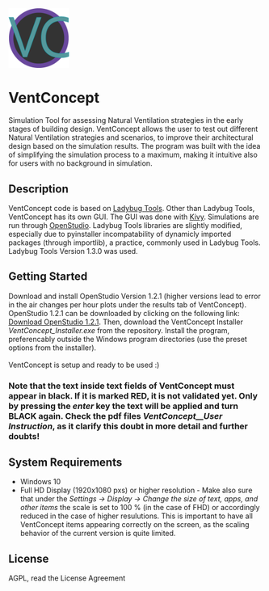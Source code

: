 <img src="https://github.com/Rafa-ba/VentConcept/blob/main/VentConcept_logo.png" alt="drawing" width="120"/>


# VentConcept
Simulation Tool for assessing Natural Ventilation strategies in the early stages of building design. VentConcept allows the user to test out different Natural Ventilation strategies and scenarios, to improve their architectural design based on the simulation results. The program was built with the idea of simplifying the simulation process to a maximum, making it intuitive also for users with no background in simulation.

## Description
VentConcept code is based on [Ladybug Tools](https://github.com/ladybug-tools). Other than Ladybug Tools, VentConcept has its own GUI. The GUI was done with [Kivy](https://kivy.org/#home). Simulations are run through [OpenStudio](https://openstudio.net/). Ladybug Tools libraries are slightly modified, especially due to pyinstaller incompatability of dynamicly imported packages (through importlib), a practice, commonly used in Ladybug Tools. Ladybug Tools Version 1.3.0 was used.

## Getting Started
Download and install OpenStudio Version 1.2.1 (higher versions lead to error in the air changes per hour plots under the results tab of VentConcept). OpenStudio 1.2.1 can be downloaded by clicking on the following link: [Download OpenStudio 1.2.1](https://github.com/openstudiocoalition/OpenStudioApplication/releases/download/v1.2.1/OpenStudioApplication-1.2.1+29888f9a87-Windows.exe).
Then, download the VentConcept Installer _VentConcept_Installer.exe_ from the repository. Install the program, preferencably outside the Windows program directories (use the preset options from the installer).\
\
VentConcept is setup and ready to be used :)

### Note that the text inside text fields of VentConcept must appear in black. If it is marked RED, it is not validated yet. Only by pressing the _enter_ key the text will be applied and turn BLACK again. Check the pdf files _VentConcept__User Instruction_, as it clarify this doubt in more detail and further doubts!

## System Requirements
- Windows 10
- Full HD Display (1920x1080 pxs) or higher resolution - Make also sure that under the  _Settings -> Display -> Change the size of text, apps, and other items_  the scale is set to 100 % (in the case of FHD) or accordingly reduced in the case of higher resulutions. This is important to have all VentConcept items appearing correctly on the screen, as the scaling behavior of the current version is quite limited.

## License
AGPL, read the License Agreement

